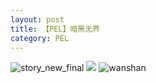 ```yaml
---
layout: post
title: 【PEL】暗黑无界
category: PEL
---
```

![story_new_final](http://s1r3itzmh.hd-bkt.clouddn.com/img/story_new_final_0322.png)
![](http://s1r2k4uc5.hd-bkt.clouddn.com/img/pel-bad-time-220605-1.jpg)
![wanshan](http://s1r3itzmh.hd-bkt.clouddn.com/img/wanshan.png)





  




